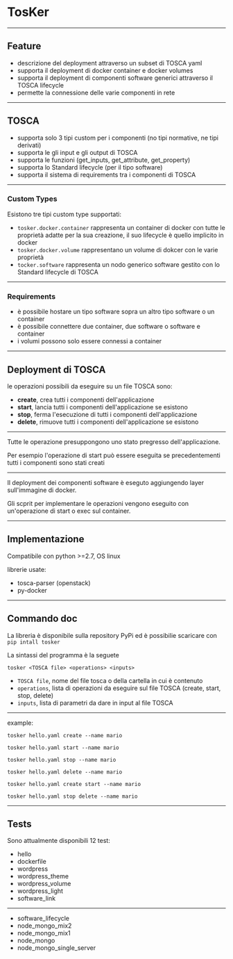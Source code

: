 # TosKer

---

## Feature
- descrizione del deployment attraverso un subset di TOSCA yaml
- supporta il deployment di docker container e docker volumes
- supporta il deployment di componenti software generici attraverso il TOSCA lifecycle
- permette la connessione delle varie componenti in rete

---

## TOSCA
- supporta solo 3 tipi custom per i componenti (no tipi normative, ne tipi derivati)
- supporta le gli input e gli output di TOSCA
- supporta le funzioni (get_inputs, get_attribute, get_property)
- supporta lo Standard lifecycle (per il tipo software)
- supporta il sistema di requirements tra i componenti di TOSCA

---

### Custom Types
Esistono tre tipi custom type supportati:

- `tosker.docker.container` rappresenta un container di docker con tutte le proprietà adatte per la sua creazione, il suo lifecycle è quello implicito in docker
- `tosker.docker.volume` rappresentano un volume di dokcer con le varie proprietà
- `tocker.software` rappresenta un nodo generico software gestito con lo Standard lifecycle di TOSCA

---

### Requirements
- è possibile hostare un tipo software sopra un altro tipo software o un container  
- è possibile connettere due container, due software o software e container
- i volumi possono solo essere connessi a container

---

## Deployment di TOSCA
le operazioni possibili da eseguire su un file TOSCA sono:

- **create**, crea tutti i componenti dell'applicazione
- **start**, lancia tutti i componenti dell'applicazione se esistono
- **stop**, ferma l'esecuzione di tutti i componenti dell'applicazione
- **delete**, rimuove tutti i componenti dell'applicazione se esistono

___

Tutte le operazione presuppongono uno stato pregresso dell'applicazione.

Per esempio l'operazione di start può essere eseguita se precedentementi tutti i componenti sono stati creati

___

Il deployment dei componenti software è eseguto aggiungendo layer sull'immagine di docker.

Gli scprit per implementare le operazioni vengono eseguito con un'operazione di start o exec sul container.

---

## Implementazione
Compatibile con python >=2.7, OS linux

librerie usate:

- tosca-parser (openstack)
- py-docker

---

## Commando doc
La libreria è disponibile sulla repository PyPi ed è possibilie scaricare con `pip intall tosker`

La sintassi del programma è la seguete
```
tosker <TOSCA file> <operations> <inputs>
```

- `TOSCA file`, nome del file tosca o della cartella in cui è contenuto
- `operations`, lista di operazioni da eseguire sul file TOSCA (create, start, stop, delete)
- `inputs`, lista di parametri da dare in input al file TOSCA

___

example:
```
tosker hello.yaml create --name mario

tosker hello.yaml start --name mario

tosker hello.yaml stop --name mario

tosker hello.yaml delete --name mario

tosker hello.yaml create start --name mario

tosker hello.yaml stop delete --name mario

```

---

## Tests
Sono attualmente disponibili 12 test:

- hello            
- dockerfile       
- wordpress
- wordpress_theme
- wordpress_volume
- wordpress_light      
- software_link       

___

- software_lifecycle  
- node_mongo_mix2           
- node_mongo_mix1  
- node_mongo                
- node_mongo_single_server  
